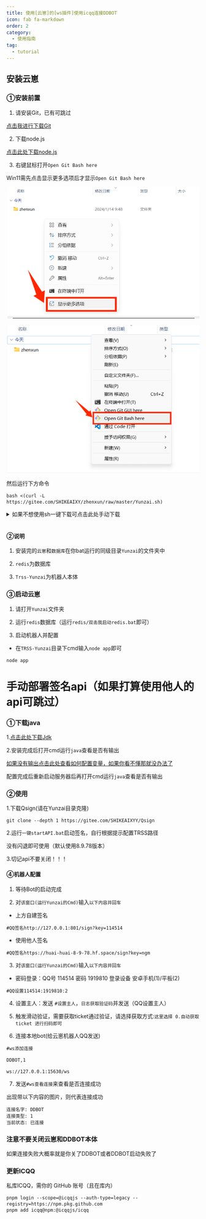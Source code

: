 ```yaml
---
title: 使用[云崽]的[ws插件]使用icqq连接DDBOT
icon: fab fa-markdown
order: 2
category:
  - 使用指南
tag:
  - tutorial
---
```


## 安装云崽

### ①安装前置

1. 请安装Git，已有可跳过

[点击我进行下载Git](https://registry.npmmirror.com/-/binary/git-for-windows/v2.43.0-rc0.windows.1/Git-2.43.0-rc0-64-bit.exe)

2. 下载node.js

[点击此处下载node.js](https://mirrors.tuna.tsinghua.edu.cn/nodejs-release/v20.9.0/node-v20.9.0-x86.msi)

3. 右键鼠标打开`Open Git Bash here`

Win11需先点击显示更多选项后才显示`Open Git Bash here`

![Alt](../img/win11打开git.png)

![Alt](../img/win打开git2.png)
 
然后运行下方命令
```
bash <(curl -L https://gitee.com/SHIKEAIXY/zhenxun/raw/master/Yunzai.sh)
```

<details>
  <summary>如果不想使用sh一键下载可点击此处手动下载</summary>

&nbsp;2.1. 在cmd依次输入以下内容并回车 

```
git clone --depth 1 https://gitee.com/TimeRainStarSky/Yunzai ./Yunzai/TRSS-Yunzai
```
```
cd Yunzai/TRSS-Yunzai
```
```
npm --registry=https://registry.npmmirror.com install pnpm -g
```
```
//可选
pnpm config set registry https://registry.npmmirror.com
```
```
git clone --depth=1 https://gitee.com/xiaoye12123/ws-plugin.git ./plugins/ws-plugin/
```
```
pnpm i
```
```
cd ..
```
```
git clone --depth 1 -b redis https://gitee.com/SHIKEAIXYY/Trss-ComWeChat-Yunzai.git ./redis
```
</details>
&nbsp;

#### ②说明

1. 安装完的`云崽`和`数据库`在你bat运行的同级目录`Yunzai`的文件夹中

2. `redis`为数据库

3. `Trss-Yunzai`为机器人本体


### ③启动云崽

1. 请打开`Yunzai`文件夹

2. 运行`redis`数据库（运行`redis/双击我启动redis.bat`即可）

3. 启动机器人并配置
 - 在`TRSS-Yunzai`目录下cmd输入`node app`即可
```
node app
```

# 手动部署签名api（如果打算使用他人的api可跳过）

### ①下载java 

1.[点击此处下载Jdk](https://mirrors.tuna.tsinghua.edu.cn/Adoptium/18/jdk/x64/windows/OpenJDK18U-jdk_x64_windows_hotspot_18.0.2.1_1.msi)

2.安装完成后打开cmd运行`java`查看是否有输出

[如果没有输出点击此处查看如何配置变量，如果你看不懂那就没办法了](https://blog.csdn.net/qq_41436122/article/details/82620080)

配置完成后重新启动服务器后再打开cmd运行`java`查看是否有输出

### ②使用

1.下载Qsign(请在Yunzai目录克隆)

```
git clone --depth 1 https://gitee.com/SHIKEAIXYY/Qsign
```

2.运行`一键startAPI.bat`启动签名，自行根据提示配置TRSS路径

没有闪退即可使用（默认使用8.9.78版本）

3.切记api不要关闭！！！

#### ④机器人配置

1. 等待Bot的启动完成

2. 对`该窗口(运行Yunzai的Cmd)`输入`以下内容并回车`
 - 上方自建签名
```
#QQ签名http://127.0.0.1:801/sign?key=114514
```
 - 使用他人签名
```
#QQ签名https://huai-huai-8-9-78.hf.space/sign?key=ngm
```

3. 对`该窗口(运行Yunzai的Cmd)`输入`以下内容并回车`
 - 密码登录：QQ号 114514 密码 1919810 登录设备 安卓手机(1)/平板(2)
```
#QQ设置114514:1919810:2
```

4. 设置主人：发送 `#设置主人`，`日志获取验证码`并发送（QQ设置主人）

5. 触发滑动验证，需要获取ticket通过验证，请选择获取方式:`这里选择 0.自动获取ticket 进行扫码即可`

6. 连接本地bot(给云崽机器人QQ发送)

```
#ws添加连接
``` 
```
DDBOT,1
``` 
```
ws://127.0.0.1:15630/ws
``` 
7. 发送`#ws查看连接`来查看是否连接成功

出现带以下内容的图片，则代表连接成功
```
连接名字: DDBOT
连接类型: 1
当前状态: 已连接
```
### 注意不要关闭云崽和DDBOT本体

如果连接失败大概率就是你关了DDBOT或者DDBOT启动失败了

### 更新ICQQ

私库ICQQ，需你的 GitHub 账号（且在库内）

```
pnpm login --scope=@icqqjs --auth-type=legacy --registry=https://npm.pkg.github.com
pnpm add icqq@npm:@icqqjs/icqq
```
